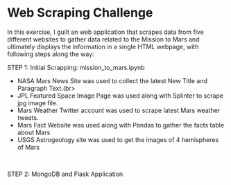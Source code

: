 # Web Scraping Challenge

In this exercise, I guilt an web application that scrapes data from five different websites to gather data related to the Mission to Mars and ultimately displays the information in a single HTML webpage, with following steps along the way:<br>

STEP 1: Initial Scrapping: mission_to_mars.ipynb<br>
* NASA Mars News Site was used to collect the latest New Title and Paragraph Text.(br>
* JPL Featured Space Image Page was used along with Splinter to scrape jpg image file.<br>
* Mars Weather Twitter account was used to scrape latest Mars weather tweets.<br>
* Mars Fact Website was used along with Pandas to gather the facts table about Mars<br>
* USGS Astrogeology site was used to get the images of 4 hemispheres of Mars<br>
<br>


STEP 2: MongoDB and Flask Application<br>
